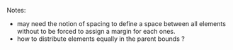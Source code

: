 Notes:
-  may need the notion of spacing to define a space between all elements without to be forced to assign a margin for each ones.
- how to distribute elements equally in the parent bounds ?